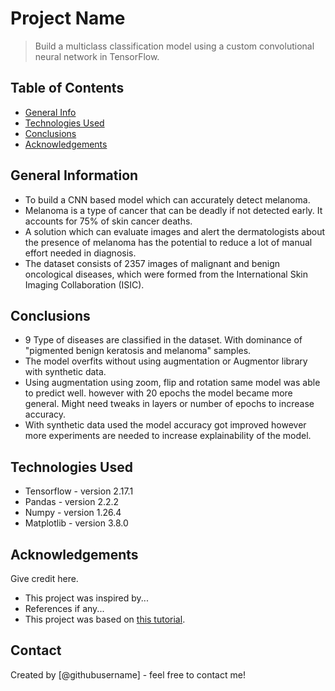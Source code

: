 # Project Name
> Build a multiclass classification model using a custom convolutional neural network in TensorFlow. 


## Table of Contents
* [General Info](#general-information)
* [Technologies Used](#technologies-used)
* [Conclusions](#conclusions)
* [Acknowledgements](#acknowledgements)

<!-- You can include any other section that is pertinent to your problem -->

## General Information
- To build a CNN based model which can accurately detect melanoma. 
- Melanoma is a type of cancer that can be deadly if not detected early. It accounts for 75% of skin cancer deaths. 
- A solution which can evaluate images and alert the dermatologists about the presence of melanoma has the potential to reduce a lot of manual effort needed in diagnosis.
- The dataset consists of 2357 images of malignant and benign oncological diseases, which were formed from the International Skin Imaging Collaboration (ISIC). 

<!-- You don't have to answer all the questions - just the ones relevant to your project. -->

## Conclusions
- 9 Type of diseases are classified in the dataset. With dominance of "pigmented benign keratosis and melanoma" samples.
- The model overfits without using augmentation or Augmentor library with synthetic data.
- Using augmentation using zoom, flip and rotation same model was able to predict well. however with 20 epochs the model became more general. Might need tweaks in layers or number of epochs to increase accuracy.
- With synthetic data used the model accuracy got improved however more experiments are needed to increase explainability of the model.

<!-- You don't have to answer all the questions - just the ones relevant to your project. -->


## Technologies Used
- Tensorflow - version 2.17.1
- Pandas - version 2.2.2
- Numpy - version 1.26.4
- Matplotlib - version 3.8.0


<!-- As the libraries versions keep on changing, it is recommended to mention the version of library used in this project -->

## Acknowledgements
Give credit here.
- This project was inspired by...
- References if any...
- This project was based on [this tutorial](https://www.example.com).


## Contact
Created by [@githubusername] - feel free to contact me!


<!-- Optional -->
<!-- ## License -->
<!-- This project is open source and available under the [... License](). -->

<!-- You don't have to include all sections - just the one's relevant to your project -->
